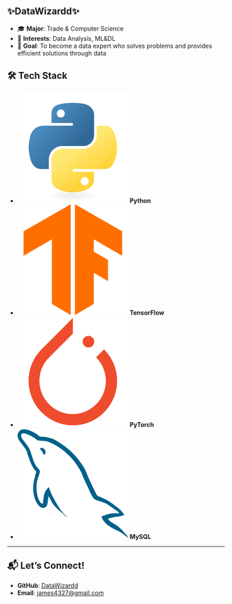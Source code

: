 ## ✨DataWizardd✨
- 🎓 **Major**: Trade & Computer Science  
- 📍 **Interests**: Data Analysis, ML&DL
- 🌟 **Goal**: To become a data expert who solves problems and provides efficient solutions through data

## 🛠 **Tech Stack**


- ![Python](https://raw.githubusercontent.com/devicons/devicon/master/icons/python/python-original.svg) **Python**  
- ![TensorFlow](https://raw.githubusercontent.com/devicons/devicon/master/icons/tensorflow/tensorflow-original.svg) **TensorFlow**  
- ![PyTorch](https://raw.githubusercontent.com/devicons/devicon/master/icons/pytorch/pytorch-original.svg) **PyTorch**
- ![MySQL](https://raw.githubusercontent.com/devicons/devicon/master/icons/mysql/mysql-original.svg) **MySQL**  

---

## 📬 **Let’s Connect!**
- **GitHub**: [DataWizardd](https://github.com/DataWizardd)  
- **Email**: [james4327@gmail.com](mailto:james4327@gmail.com)  

<!--
**DataWizardd/DataWizardd** is a ✨ _special_ ✨ repository because its `README.md` (this file) appears on your GitHub profile.

Here are some ideas to get you started:

- 🔭 I’m currently working on ...
- 🌱 I’m currently learning ...
- 👯 I’m looking to collaborate on ...
- 🤔 I’m looking for help with ...
- 💬 Ask me about ...
- 📫 How to reach me: ...
- 😄 Pronouns: ...
- ⚡ Fun fact: ...
-->
